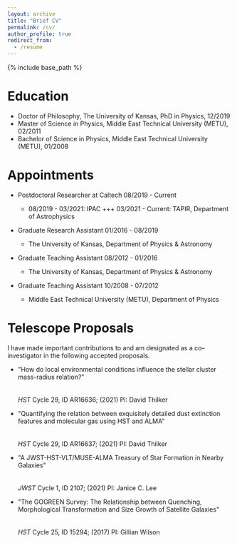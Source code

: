 ```yaml
---
layout: archive
title: "Brief CV"
permalink: /cv/
author_profile: true
redirect_from:
  - /resume
---
```


{% include base_path %}

Education
======
* Doctor of Philosophy, The University of Kansas, PhD in Physics, 12/2019
* Master of Science in Physics, Middle East Technical University (METU), 02/2011
* Bachelor of Science in Physics, Middle East Technical University (METU), 01/2008

Appointments
======
* Postdoctoral Researcher at Caltech    08/2019 - Current
  * 08/2019 - 03/2021: IPAC   +++   03/2021 - Current: TAPIR, Department of Astrophysics

* Graduate Research Assistant   01/2016 - 08/2019
  * The University of Kansas, Department of Physics & Astronomy

* Graduate Teaching Assistant   08/2012 - 01/2016
  * The University of Kansas, Department of Physics & Astronomy

* Graduate Teaching Assistant   10/2008 - 07/2012
  * Middle East Technical University (METU), Department of Physics

Telescope Proposals
======

I have made important contributions to and am designated as a co–investigator in the following accepted
proposals.

* "How do local environmental conditions influence the stellar cluster mass-radius relation?" <br/><br/>     
 *HST* Cycle 29, ID AR16636; (2021) PI: David Thilker

* "Quantifying the relation between exquisitely detailed dust extinction features and molecular gas using HST and ALMA" <br/><br/>      
 *HST* Cycle 29, ID AR16637; (2021) PI: David Thilker
  
* "A JWST-HST-VLT/MUSE-ALMA Treasury of Star Formation in Nearby Galaxies" <br/><br/>      
 *JWST* Cycle 1, ID 2107; (2021) PI: Janice C. Lee

* "The GOGREEN Survey: The Relationship between Quenching, Morphological Transformation and Size Growth of Satellite Galaxies" <br/><br/>       
 *HST* Cycle 25, ID 15294; (2017) PI: Gillian Wilson
